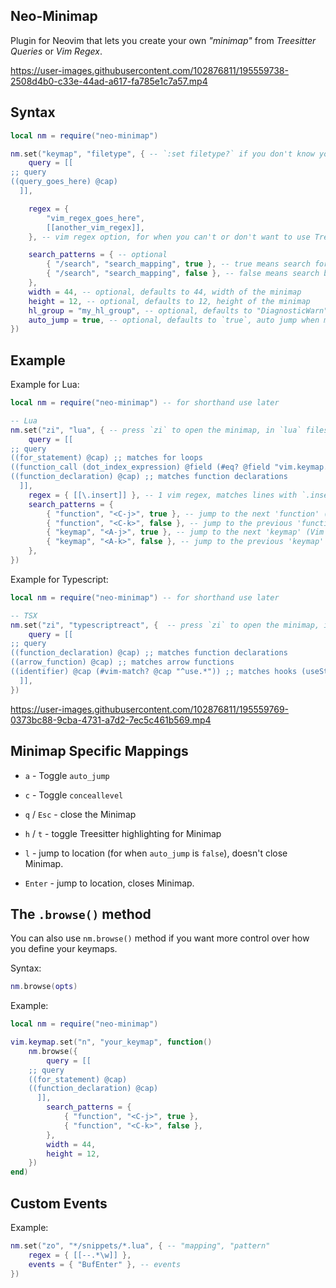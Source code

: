 ## Neo-Minimap

Plugin for Neovim that lets you create your own *"minimap"* from *Treesitter Queries* or *Vim Regex*.

https://user-images.githubusercontent.com/102876811/195559738-2508d4b0-c33e-44ad-a617-fa785e1c7a57.mp4

## Syntax

```lua
local nm = require("neo-minimap")

nm.set("keymap", "filetype", { -- `:set filetype?` if you don't know your desired filetype
	query = [[
;; query
((query_goes_here) @cap)
  ]],

    regex = { 
        "vim_regex_goes_here",
        [[another_vim_regex]],
    }, -- vim regex option, for when you can't or don't want to use Treesitter Queries

	search_patterns = { -- optional
		{ "/search", "search_mapping", true }, -- true means search forward
		{ "/search", "search_mapping", false }, -- false means search backwards
	},
	width = 44, -- optional, defaults to 44, width of the minimap
	height = 12, -- optional, defaults to 12, height of the minimap
	hl_group = "my_hl_group", -- optional, defaults to "DiagnosticWarn"
	auto_jump = true, -- optional, defaults to `true`, auto jump when move cursor
})
```

## Example

Example for Lua:
```lua
local nm = require("neo-minimap") -- for shorthand use later

-- Lua
nm.set("zi", "lua", { -- press `zi` to open the minimap, in `lua` files
	query = [[
;; query
((for_statement) @cap) ;; matches for loops
((function_call (dot_index_expression) @field (#eq? @field "vim.keymap.set")) @cap) ;; matches vim.keymap.set
((function_declaration) @cap) ;; matches function declarations
  ]],
	regex = { [[\.insert]] }, -- 1 vim regex, matches lines with `.insert` pattern
	search_patterns = {
		{ "function", "<C-j>", true }, -- jump to the next 'function' (Vim pattern)
		{ "function", "<C-k>", false }, -- jump to the previous 'function' (Vim pattern)
		{ "keymap", "<A-j>", true }, -- jump to the next 'keymap' (Vim pattern)
		{ "keymap", "<A-k>", false }, -- jump to the previous 'keymap' (Vim pattern)
	},
})
```

Example for Typescript:
```lua
local nm = require("neo-minimap") -- for shorthand use later

-- TSX
nm.set("zi", "typescriptreact", {  -- press `zi` to open the minimap, in `typescriptreact` files
	query = [[
;; query
((function_declaration) @cap) ;; matches function declarations
((arrow_function) @cap) ;; matches arrow functions
((identifier) @cap (#vim-match? @cap "^use.*")) ;; matches hooks (useState, useEffect, use***, etc...)
  ]],
})
```

https://user-images.githubusercontent.com/102876811/195559769-0373bc88-9cba-4731-a7d2-7ec5c461b569.mp4

## Minimap Specific Mappings

- `a` - Toggle `auto_jump`
- `c` - Toggle `conceallevel`
- `q` / `Esc` - close the Minimap
- `h` / `t` - toggle Treesitter highlighting for Minimap

- `l` - jump to location (for when `auto_jump` is `false`), doesn't close Minimap.
- `Enter` - jump to location, closes Minimap.

## The `.browse()` method

You can also use `nm.browse()` method if you want more control over how you define your keymaps.

Syntax:

```lua
nm.browse(opts)
```

Example:

```lua
local nm = require("neo-minimap")

vim.keymap.set("n", "your_keymap", function()
    nm.browse({
        query = [[
    ;; query
    ((for_statement) @cap)
    ((function_declaration) @cap)
      ]],
        search_patterns = {
            { "function", "<C-j>", true },
            { "function", "<C-k>", false },
        },
        width = 44,
        height = 12,
    })
end)
```

## Custom Events

Example:

```lua
nm.set("zo", "*/snippets/*.lua", { -- "mapping", "pattern"
	regex = { [[--.*\w]] },
	events = { "BufEnter" }, -- events
})
```
